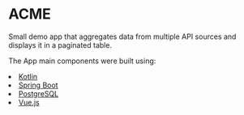 # ACME
<p>Small demo app that aggregates data from multiple API sources and displays it in a paginated table.</p>
<p>The App main components were built using:
<u>
<li>Kotlin</li>
<li>Spring Boot</li>
<li>PostgreSQL</li>
<li>Vue.js</li>
</u>
</p>
